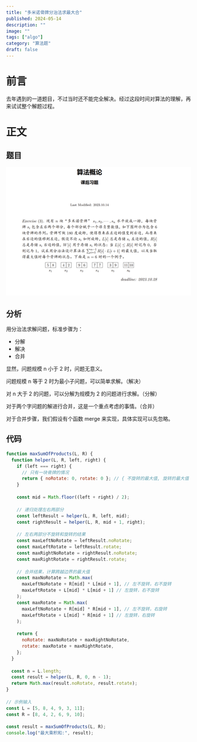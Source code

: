 ```yaml
---
title: "多米诺骨牌分治法求最大合"
published: 2024-05-14
description: ""
image: ""
tags: ["algo"]
category: "算法题"
draft: false
---
```


# 前言

去年遇到的一道题目，不过当时还不能完全解决。经过这段时间对算法的理解，再来试试整个解题过程。

# 正文

## 题目

![eventLoop](./question.jpg)

## 分析

用分治法求解问题，标准步骤为：

- 分解
- 解决
- 合并

显然，问题规模 n 小于 2 时，问题无意义。

问题规模 n 等于 2 时为最小子问题，可以简单求解。（解决）

对 n 大于 2 的问题，可以分解为规模为 2 的问题进行求解。（分解）

对于两个字问题的解进行合并，这是一个重点考虑的事情。（合并）

对于合并步骤，我们假设有个函数 merge 来实现，具体实现可以先忽略。

## 代码

```js
function maxSumOfProducts(L, R) {
  function helper(L, R, left, right) {
    if (left === right) {
      // 只有一块骨牌的情况
      return { noRotate: 0, rotate: 0 }; // { 不旋转的最大值, 旋转的最大值 }
    }

    const mid = Math.floor((left + right) / 2);

    // 递归处理左右两部分
    const leftResult = helper(L, R, left, mid);
    const rightResult = helper(L, R, mid + 1, right);

    // 左右两部分不旋转和旋转的结果
    const maxLeftNoRotate = leftResult.noRotate;
    const maxLeftRotate = leftResult.rotate;
    const maxRightNoRotate = rightResult.noRotate;
    const maxRightRotate = rightResult.rotate;

    // 合并结果，计算跨越边界的最大值
    const maxNoRotate = Math.max(
      maxLeftNoRotate + R[mid] * L[mid + 1], // 左不旋转，右不旋转
      maxLeftRotate + L[mid] * L[mid + 1] // 左旋转，右不旋转
    );
    const maxRotate = Math.max(
      maxLeftNoRotate + R[mid] * R[mid + 1], // 左不旋转，右旋转
      maxLeftRotate + L[mid] * R[mid + 1] // 左旋转，右旋转
    );

    return {
      noRotate: maxNoRotate + maxRightNoRotate,
      rotate: maxRotate + maxRightRotate,
    };
  }

  const n = L.length;
  const result = helper(L, R, 0, n - 1);
  return Math.max(result.noRotate, result.rotate);
}

// 示例输入
const L = [5, 8, 4, 9, 3, 11];
const R = [8, 4, 2, 6, 9, 10];

const result = maxSumOfProducts(L, R);
console.log("最大乘积和:", result);
```
